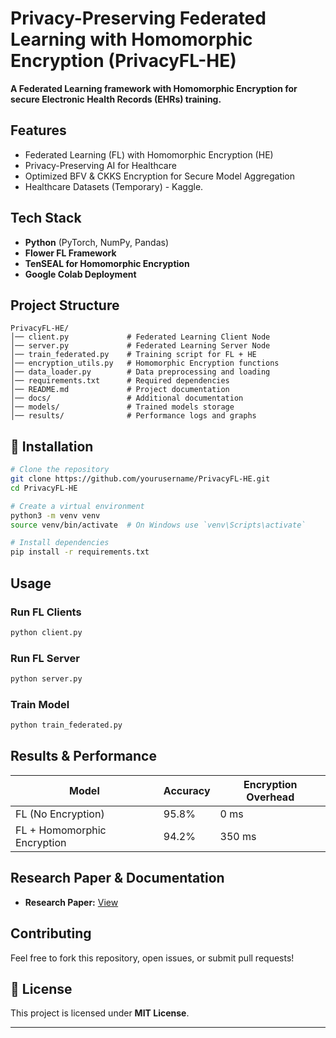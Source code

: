 # Privacy-Preserving Federated Learning with Homomorphic Encryption (PrivacyFL-HE)

**A Federated Learning framework with Homomorphic Encryption for secure Electronic Health Records (EHRs) training.** 

## Features
- Federated Learning (FL) with Homomorphic Encryption (HE)
- Privacy-Preserving AI for Healthcare
- Optimized BFV & CKKS Encryption for Secure Model Aggregation
- Healthcare Datasets (Temporary) - Kaggle.

## Tech Stack
- **Python** (PyTorch, NumPy, Pandas)
- **Flower FL Framework**
- **TenSEAL for Homomorphic Encryption**
- **Google Colab Deployment**

## Project Structure
```
PrivacyFL-HE/
│── client.py             # Federated Learning Client Node
│── server.py             # Federated Learning Server Node
│── train_federated.py    # Training script for FL + HE
│── encryption_utils.py   # Homomorphic Encryption functions
│── data_loader.py        # Data preprocessing and loading
│── requirements.txt      # Required dependencies
│── README.md             # Project documentation
│── docs/                 # Additional documentation
│── models/               # Trained models storage
│── results/              # Performance logs and graphs
```

## 📌 Installation
```bash
# Clone the repository
git clone https://github.com/yourusername/PrivacyFL-HE.git
cd PrivacyFL-HE

# Create a virtual environment
python3 -m venv venv
source venv/bin/activate  # On Windows use `venv\Scripts\activate`

# Install dependencies
pip install -r requirements.txt
```

## Usage
### **Run FL Clients**
```bash
python client.py
```

### **Run FL Server**
```bash
python server.py
```

### **Train Model**
```bash
python train_federated.py
```

## Results & Performance
| Model | Accuracy | Encryption Overhead |
|--------|---------|------------------|
| FL (No Encryption) | 95.8% | 0 ms |
| FL + Homomorphic Encryption | 94.2% | 350 ms |

## Research Paper & Documentation
- **Research Paper:** [View](https://drive.google.com/file/d/1SnkvgD2mJJG2TCLY9B3_bZiKeHYAImS7/view?usp=sharing)

## Contributing
Feel free to fork this repository, open issues, or submit pull requests! 

## 📜 License
This project is licensed under **MIT License**.

---


